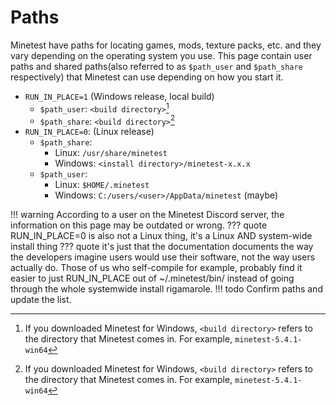 # Paths
Minetest have paths for locating games, mods, texture packs, etc. and they vary depending on the operating system you use. This page contain user paths and shared paths(also referred to as `$path_user` and `$path_share` respectively) that Minetest can use depending on how you start it.

* `RUN_IN_PLACE=1` (Windows release, local build)
    * `$path_user`: `<build directory>`[^1]
    * `$path_share`: `<build directory>`[^1]
* `RUN_IN_PLACE=0`: (Linux release)
    * `$path_share`:
        * Linux: `/usr/share/minetest`
        * Windows: `<install directory>/minetest-x.x.x`
    * `$path_user`:
        * Linux: `$HOME/.minetest`
        * Windows: `C:/users/<user>/AppData/minetest` (maybe)

!!! warning
    According to a user on the Minetest Discord server, the information on this page may be outdated or wrong.
    ??? quote
        RUN_IN_PLACE=0 is also not a Linux thing, it's a Linux AND system-wide install thing
    ??? quote
        it's just that the documentation documents the way the developers imagine users would use their software, not the way users actually do.  Those of us who self-compile for example, probably find it easier to just RUN_IN_PLACE out of ~/.minetest/bin/ instead of going through the whole systemwide install rigamarole.
!!! todo
    Confirm paths and update the list.


[^1]: If you downloaded Minetest for Windows, `<build directory>` refers to the directory that Minetest comes in. For example, `minetest-5.4.1-win64`
